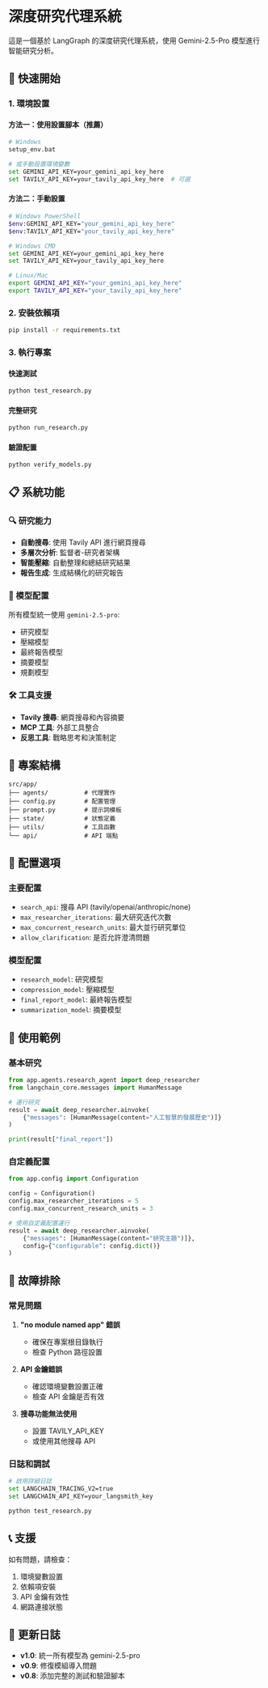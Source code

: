 # 深度研究代理系統

這是一個基於 LangGraph 的深度研究代理系統，使用 Gemini-2.5-Pro 模型進行智能研究分析。

## 🚀 快速開始

### 1. 環境設置

#### 方法一：使用設置腳本（推薦）

```bash
# Windows
setup_env.bat

# 或手動設置環境變數
set GEMINI_API_KEY=your_gemini_api_key_here
set TAVILY_API_KEY=your_tavily_api_key_here  # 可選
```

#### 方法二：手動設置

```bash
# Windows PowerShell
$env:GEMINI_API_KEY="your_gemini_api_key_here"
$env:TAVILY_API_KEY="your_tavily_api_key_here"

# Windows CMD
set GEMINI_API_KEY=your_gemini_api_key_here
set TAVILY_API_KEY=your_tavily_api_key_here

# Linux/Mac
export GEMINI_API_KEY="your_gemini_api_key_here"
export TAVILY_API_KEY="your_tavily_api_key_here"
```

### 2. 安裝依賴項

```bash
pip install -r requirements.txt
```

### 3. 執行專案

#### 快速測試

```bash
python test_research.py
```

#### 完整研究

```bash
python run_research.py
```

#### 驗證配置

```bash
python verify_models.py
```

## 📋 系統功能

### 🔍 研究能力

- **自動搜尋**: 使用 Tavily API 進行網頁搜尋
- **多層次分析**: 監督者-研究者架構
- **智能壓縮**: 自動整理和總結研究結果
- **報告生成**: 生成結構化的研究報告

### 🤖 模型配置

所有模型統一使用 `gemini-2.5-pro`:

- 研究模型
- 壓縮模型
- 最終報告模型
- 摘要模型
- 規劃模型

### 🛠️ 工具支援

- **Tavily 搜尋**: 網頁搜尋和內容摘要
- **MCP 工具**: 外部工具整合
- **反思工具**: 戰略思考和決策制定

## 📁 專案結構

```
src/app/
├── agents/          # 代理實作
├── config.py        # 配置管理
├── prompt.py        # 提示詞模板
├── state/           # 狀態定義
├── utils/           # 工具函數
└── api/             # API 端點
```

## 🔧 配置選項

### 主要配置

- `search_api`: 搜尋 API (tavily/openai/anthropic/none)
- `max_researcher_iterations`: 最大研究迭代次數
- `max_concurrent_research_units`: 最大並行研究單位
- `allow_clarification`: 是否允許澄清問題

### 模型配置

- `research_model`: 研究模型
- `compression_model`: 壓縮模型
- `final_report_model`: 最終報告模型
- `summarization_model`: 摘要模型

## 🎯 使用範例

### 基本研究

```python
from app.agents.research_agent import deep_researcher
from langchain_core.messages import HumanMessage

# 運行研究
result = await deep_researcher.ainvoke(
    {"messages": [HumanMessage(content="人工智慧的發展歷史")]}
)

print(result["final_report"])
```

### 自定義配置

```python
from app.config import Configuration

config = Configuration()
config.max_researcher_iterations = 5
config.max_concurrent_research_units = 3

# 使用自定義配置運行
result = await deep_researcher.ainvoke(
    {"messages": [HumanMessage(content="研究主題")]},
    config={"configurable": config.dict()}
)
```

## 🐛 故障排除

### 常見問題

1. **"no module named app" 錯誤**

   - 確保在專案根目錄執行
   - 檢查 Python 路徑設置

2. **API 金鑰錯誤**

   - 確認環境變數設置正確
   - 檢查 API 金鑰是否有效

3. **搜尋功能無法使用**
   - 設置 TAVILY_API_KEY
   - 或使用其他搜尋 API

### 日誌和調試

```bash
# 啟用詳細日誌
set LANGCHAIN_TRACING_V2=true
set LANGCHAIN_API_KEY=your_langsmith_key

python test_research.py
```

## 📞 支援

如有問題，請檢查：

1. 環境變數設置
2. 依賴項安裝
3. API 金鑰有效性
4. 網路連接狀態

## 🔄 更新日誌

- **v1.0**: 統一所有模型為 gemini-2.5-pro
- **v0.9**: 修復模組導入問題
- **v0.8**: 添加完整的測試和驗證腳本
